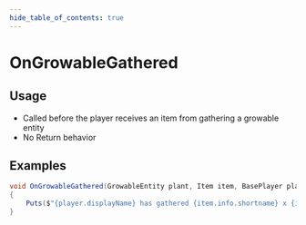 ```yaml
---
hide_table_of_contents: true
---
```


# OnGrowableGathered

## Usage

* Called before the player receives an item from gathering a growable entity
* No Return behavior

## Examples

```csharp title=""
void OnGrowableGathered(GrowableEntity plant, Item item, BasePlayer player)
{
    Puts($"{player.displayName} has gathered {item.info.shortname} x {item.amount}.");
}
```
